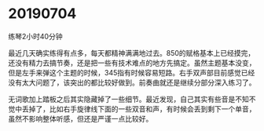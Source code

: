 # 20190704

练琴2小时40分钟

最近几天确实练得有点多，每天都精神满满地过去。850的赋格基本上已经摸完，还没有精力去搞节奏，还是把一些有技术难点的地方先搞定。虽然主题基本没变，但是左手来弹这个主题的时候，345指有时候容易短路。右手双声部目前感觉已经没有太大问题了，该突出的都比较好做到。前奏曲就还是继续分部分深入练习了。

无词歌加上踏板之后其实隐藏掉了一些细节。最近发现，自己其实有些音是不知不觉中丢掉了，比如右手旋律线下面的一些双音和声，有时候会丢到剩下一个单音，虽然不影响整体听感，但还是严谨一点比较好。
